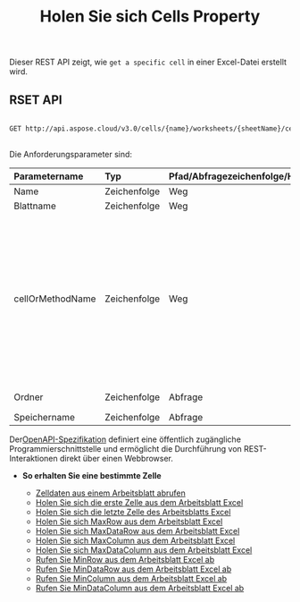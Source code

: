 ﻿---
title: Holen Sie sich Cells Property
type: docs
url: /de/get-cells-properties/
weight: 130
---
Dieser REST API zeigt, wie `get a specific cell` in einer Excel-Datei erstellt wird.

## RSET API
 
```bash
 
GET http://api.aspose.cloud/v3.0/cells/{name}/worksheets/{sheetName}/cells/{cellOrMethodName}
 
```
 Die Anforderungsparameter sind:
 
| Parametername| Typ| Pfad/Abfragezeichenfolge/HTTPBody|Beschreibung|
|:- |:- |:- |:- |
| Name| Zeichenfolge| Weg| Dokumentname.|
| Blattname| Zeichenfolge| Weg| Arbeitsblattname.|
| cellOrMethodName| Zeichenfolge| Weg|Der Name der Zelle oder Methode. (Wert des Methodennamens: firstcell, endcell, maxrow, maxdatarow, maxcolumn, maxdatacolumn, minrow, mindatarow, mincolumn, mindatacolumn und cellName.)|
| Ordner| Zeichenfolge| Abfrage| Ordner des Dokuments.|
| Speichername| Zeichenfolge| Abfrage| Speichername.|
 
 Der[OpenAPI-Spezifikation](https://apireference.aspose.cloud/cells/#/Cells/GetWorksheetCell) definiert eine öffentlich zugängliche Programmierschnittstelle und ermöglicht die Durchführung von REST-Interaktionen direkt über einen Webbrowser.


- **So erhalten Sie eine bestimmte Zelle**

   - [Zelldaten aus einem Arbeitsblatt abrufen](/cells/de/get-cell-data-from-a-worksheet/)
   - [Holen Sie sich die erste Zelle aus dem Arbeitsblatt Excel](/cells/de/get-first-cell-from-excel-worksheet/)
   - [Holen Sie sich die letzte Zelle des Arbeitsblatts Excel](/cells/de/get-last-cell-of-excel-worksheet/)
   - [Holen Sie sich MaxRow aus dem Arbeitsblatt Excel](/cells/de/get-maxrow-from-excel-worksheet/)
   - [Holen Sie sich MaxDataRow aus dem Arbeitsblatt Excel](/cells/de/get-maxdatarow-from-excel-worksheet/)
   - [Holen Sie sich MaxColumn aus dem Arbeitsblatt Excel](/cells/de/get-maxcolumn-from-excel-worksheet/)
   - [Holen Sie sich MaxDataColumn aus dem Arbeitsblatt Excel](/cells/de/get-maxdatacolumn-from-excel-worksheet/)
   - [Rufen Sie MinRow aus dem Arbeitsblatt Excel ab](/cells/de/get-minrow-from-excel-worksheet/)
   - [Rufen Sie MinDataRow aus dem Arbeitsblatt Excel ab](/cells/de/get-mindatarow-from-excel-worksheet/)
   - [Rufen Sie MinColumn aus dem Arbeitsblatt Excel ab](/cells/de/get-mincolumn-from-excel-worksheet/)
   - [Rufen Sie MinDataColumn aus dem Arbeitsblatt Excel ab](/cells/de/get-mindatacolumn-from-excel-worksheet/)
